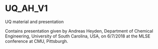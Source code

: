 # UQ_AH_V1
UQ material and presentation

Contains presentation given by Andreas Heyden, Department of Chemical Engineering, University of South Carolina, USA, on 6/7/2018 at the MLSE conference at CMU, Pittsburgh. 
